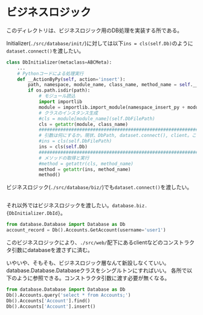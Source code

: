 # ビジネスロジック

このディレクトリは、ビジネスロジック用のDB処理を実装する所である。


Initializer(`./src/database/init/`)に対しては以下`ins = cls(self.Db)`のように`dataset.connect()`を渡したい。
```python
class DbInitializer(metaclass=ABCMeta):
    ...
    # Pythonコードによる処理実行
    def __ActionByPy(self, action='insert'):
        path, namespace, module_name, class_name, method_name = self.__GetIds_ActionByPy(action)
        if os.path.isdir(path):
            # モジュール読込
            import importlib
            module = importlib.import_module(namespace_insert_py + module_name)
            # クラスのインスタンス生成
            #cls = module[module_name](self.DbFilePath)
            cls = getattr(module, class_name)
            ##############################################################
            # 引数は何にするか。現状、DbPath, dataset.connect(), client。これをビジネスロジック化によりclient渡し不要にしたい。
            #ins = cls(self.DbFilePath)
            ins = cls(self.Db)
            ##############################################################
            # メソッドの取得と実行
            #method = getattr(cls, method_name)
            method = getattr(ins, method_name)
            method()
```

ビジネスロジック(`./src/database/biz/`)でも`dataset.connect()`を渡したい。
```python
```


それ以外ではビジネスロジックを渡したい。`database.biz.{DbInitializer.DbId}`。
```python
from database.Database import Database as Db
account_record = Db().Accounts.GetAccount(username='user1')
```

このビジネスロジックにより、`./src/web/`配下にあるclientなどのコンストラクタ引数にdatabaseを渡さずに済む。




いやいや、そもそも、ビジネスロジック層なんて新設しなくていい。
database.Database.Databaseクラスをシングルトンにすればいい。
各所で以下のように参照できる。コンストラクタ引数に渡す必要が無くなる。
```python
from database.Database import Database as Db
Db().Accounts.query('select * from Accounts;')
Db().Accounts['Account'].find()
Db().Accounts['Account'].insert()
```

